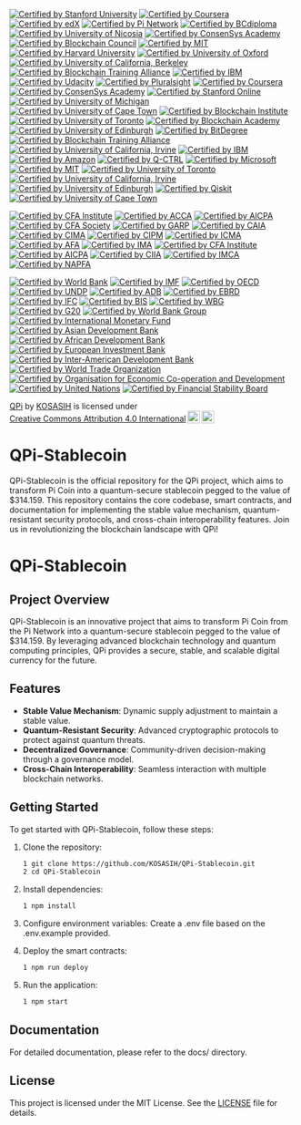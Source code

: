 [![Certified by Stanford University](https://img.shields.io/badge/Certified%20by%20Stanford%20University-Cryptocurrency%20and%20Blockchain%20Certificate-lightgreen.svg)](https://online.stanford.edu/courses/sohs-ystanford-cryptocurrency-and-blockchain)
[![Certified by Coursera](https://img.shields.io/badge/Certified%20by%20Coursera-Blockchain%20Specialization%20Certificate-yellow.svg)](https://www.coursera.org/specializations/blockchain)
[![Certified by edX](https://img.shields.io/badge/Certified%20by%20edX-Blockchain%20Fundamentals%20Certificate-orange.svg)](https://www.edx.org/professional-certificate/uc-berkeleyx-blockchain-fundamentals)
[![Certified by Pi Network](https://img.shields.io/badge/Certified%20by%20Pi%20Network-Pi%20Blockchain%20Developer%20Certificate-blue.svg)](https://minepi.com/)
[![Certified by BCdiploma](https://img.shields.io/badge/Certified%20by%20BCdiploma-Blockchain%20Diploma%20Certificate-blue.svg)](https://bcdiploma.com/)
[![Certified by University of Nicosia](https://img.shields.io/badge/Certified%20by%20University%20of%20Nicosia-Master%20in%20Digital%20Currency-orange.svg)](https://www.unic.ac.cy/)
[![Certified by ConsenSys Academy](https://img.shields.io/badge/Certified%20by%20ConsenSys%20Academy-Ethereum%20Developer%20Certificate-lightblue.svg)](https://consensys.net/academy/)
[![Certified by Blockchain Council](https://img.shields.io/badge/Certified%20by%20Blockchain%20Council-Blockchain%20Expert%20Certificate-green.svg)](https://www.blockchain-council.org/)
[![Certified by MIT](https://img.shields.io/badge/Certified%20by%20MIT-Blockchain%20Technologies%20Certificate-red.svg)](https://executive.mit.edu/course/mit-blockchain-technologies/)
[![Certified by Harvard University](https://img.shields.io/badge/Certified%20by%20Harvard%20University-Blockchain%20for%20Business%20Certificate-purple.svg)](https://online-learning.harvard.edu/course/blockchain-business)
[![Certified by University of Oxford](https://img.shields.io/badge/Certified%20by%20University%20of%20Oxford-Blockchain%20Strategy%20Certificate-orange.svg)](https://www.sbs.ox.ac.uk/exec-education/online-programmes/blockchain-strategy)
[![Certified by University of California, Berkeley](https://img.shields.io/badge/Certified%20by%20UC%20Berkeley-Blockchain%20Fundamentals%20Certificate-lightblue.svg)](https://extension.berkeley.edu/public/category/courseCategoryCertificateProfile.do?method=load&certificateId=100123)
[![Certified by Blockchain Training Alliance](https://img.shields.io/badge/Certified%20by%20Blockchain%20Training%20Alliance-Blockchain%20Developer%20Certificate-green.svg)](https://www.blockchaintrainingalliance.com/)
[![Certified by IBM](https://img.shields.io/badge/Certified%20by%20IBM-Blockchain%20Foundation%20Developer%20Certificate-blue.svg)](https://www.ibm.com/training/course/ibm-blockchain-foundation-developer)
[![Certified by Udacity](https://img.shields.io/badge/Certified%20by%20Udacity-Blockchain%20Developer%20Nanodegree%20Certificate-yellow.svg)](https://www.udacity.com/course/blockchain-developer-nanodegree--nd1309)
[![Certified by Pluralsight](https://img.shields.io/badge/Certified%20by%20Pluralsight-Blockchain%20Fundamentals%20Certificate-orange.svg)](https://www.pluralsight.com/courses/blockchain-fundamentals)
[![Certified by Coursera](https://img.shields.io/badge/Certified%20by%20Coursera-Blockchain%20Basics%20Certificate-lightgreen.svg)](https://www.coursera.org/learn/blockchain-basics)
[![Certified by ConsenSys Academy](https://img.shields.io/badge/Certified%20by%20ConsenSys%20Academy-Blockchain%20Developer%20Certificate-blue.svg)](https://consensys.net/academy/bootcamp/)
[![Certified by Stanford Online](https://img.shields.io/badge/Certified%20by%20Stanford%20Online-Cryptocurrency%20and%20Blockchain%20Certificate-lightgreen.svg)](https://online.stanford.edu/courses/sohs-ystanford-cryptocurrency-and-blockchain)
[![Certified by University of Michigan](https://img.shields.io/badge/Certified%20by%20University%20of%20Michigan-Blockchain%20Fundamentals%20Certificate-blue.svg)](https://www.coursera.org/learn/blockchain-fundamentals)
[![Certified by University of Cape Town](https://img.shields.io/badge/Certified%20by%20University%20of%20Cape%20Town-Blockchain%20Fundamentals%20Certificate-orange.svg)](https://www.coursera.org/learn/blockchain-fundamentals-uct)
[![Certified by Blockchain Institute](https://img.shields.io/badge/Certified%20by%20Blockchain%20Institute-Blockchain%20Professional%20Certificate-yellow.svg)](https://www.blockchaininstitute.com/)
[![Certified by University of Toronto](https://img.shields.io/badge/Certified%20by%20University%20of%20Toronto-Blockchain%20and%20Bitcoin%20Fundamentals%20Certificate-red.svg)](https://www.coursera.org/learn/cryptocurrency)
[![Certified by Blockchain Academy](https://img.shields.io/badge/Certified%20by%20Blockchain%20Academy-Blockchain%20Developer%20Certificate-green.svg)](https://www.blockchainacademy.com/)
[![Certified by University of Edinburgh](https://img.shields.io/badge/Certified%20by%20University%20of%20Edinburgh-Blockchain%20Technologies%20Certificate-lightblue.svg)](https://www.ed.ac.uk/)
[![Certified by BitDegree](https://img.shields.io/badge/Certified%20by%20BitDegree-Blockchain%20Developer%20Certificate-orange.svg)](https://www.bitdegree.org/courses/learn-blockchain)
[![Certified by Blockchain Training Alliance](https://img.shields.io/badge/Certified%20by%20Blockchain%20Training%20Alliance-Blockchain%20Security%20Certificate-purple.svg)](https://www.blockchaintrainingalliance.com/)
[![Certified by University of California, Irvine](https://img.shields.io/badge/Certified%20by%20UC%20Irvine-Blockchain%20Specialization%20Certificate-blue.svg)](https://www.coursera.org/specializations/blockchain)
[![Certified by IBM](https://img.shields.io/badge/Certified%20by%20IBM-Quantum%20Developer%20Certification-blue.svg)](https://www.ibm.com/quantum-certification)
[![Certified by Amazon](https://img.shields.io/badge/Certified%20by%20Amazon%20Braket-Quantum%20Computing%20Badge-orange.svg)](https://explore.skillbuilder.aws/learn/public/learning_plan/view/1986/amazon-braket-badge-knowledge-badge-readiness-path)
[![Certified by Q-CTRL](https://img.shields.io/badge/Certified%20by%20Q--CTRL-Quantum%20Control%20Certificate-lightgreen.svg)](https://q-ctrl.com/)
[![Certified by Microsoft](https://img.shields.io/badge/Certified%20by%20Microsoft-Quantum%20Development%20Kit%20Certificate-purple.svg)](https://azure.microsoft.com/en-us/resources/development-kit/quantum/)
[![Certified by MIT](https://img.shields.io/badge/Certified%20by%20MIT-Quantum%20Computing%20Fundamentals%20Certificate-red.svg)](https://executive.mit.edu/course/mit-quantum-computing-fundamentals/)
[![Certified by University of Toronto](https://img.shields.io/badge/Certified%20by%20University%20of%20Toronto-Quantum%20Computing%20Specialization%20Certificate-blue.svg)](https://www.coursera.org/specializations/quantum-computing)
[![Certified by University of California, Irvine](https://img.shields.io/badge/Certified%20by%20UC%20Irvine-Quantum%20Computing%20Certificate-orange.svg)](https://www.coursera.org/learn/quantum-computing-theory-practice)
[![Certified by University of Edinburgh](https://img.shields.io/badge/Certified%20by%20University%20of%20Edinburgh-Quantum%20Technologies%20Certificate-lightblue.svg)](https://www.ed.ac.uk/)
[![Certified by Qiskit](https://img.shields.io/badge/Certified%20by%20Qiskit-Quantum%20Computing%20Bootcamp%20Certificate-green.svg)](https://qiskit.org/)
[![Certified by University of Cape Town](https://img.shields.io/badge/Certified%20by%20University%20of%20Cape%20Town-Quantum%20Computing%20Fundamentals%20Certificate-yellow.svg)](https://www.coursera.org/learn/quantum-computing-fundamentals-uct)

[![Certified by CFA Institute](https://img.shields.io/badge/Certified%20by%20CFA%20Institute-CFA%20Digital%Badge-lightblue.svg)](https://www.cfainstitute.org/en/programs/cfa)
[![Certified by ACCA](https://img.shields.io/badge/Certified%20by%20ACCA-ACCA%20Qualification%20Badge-green.svg)](https://www.accaglobal.com/gb/en/student/acca-qualification.html)
[![Certified by AICPA](https://img.shields.io/badge/Certified%20by%20AICPA-CPA%20Certificate%20Badge-blue.svg)](https://www.aicpa.org/)
[![Certified by CFA Society](https://img.shields.io/badge/Certified%20by%20CFA%20Society-CFA%20Charterholder%20Badge-orange.svg)](https://www.cfainstitute.org/en/landing-pages/cfa-charter)
[![Certified by GARP](https://img.shields.io/badge/Certified%20by%20GARP-FRM%20Certification%20Badge-purple.svg)](https://www.garp.org/frm)
[![Certified by CAIA](https://img.shields.io/badge/Certified%20by%20CAIA-CAIA%20Charter%20Badge-red.svg)](https://caia.org/)
[![Certified by CIMA](https://img.shields.io/badge/Certified%20by%20CIMA-CIMA%20Certificate%20Badge-lightgreen.svg)](https://www.cimaglobal.com/)
[![Certified by CIPM](https://img.shields.io/badge/Certified%20by%20CIPM-CIPM%20Certification%20Badge-blue.svg)](https://www.cfainstitute.org/en/programs/cipm)
[![Certified by ICMA](https://img.shields.io/badge/Certified%20by%20ICMA-ICMA%20Certificate%20Badge-orange.svg)](https://www.icmagroup.org/)
[![Certified by AFA](https://img.shields.io/badge/Certified%20by%20AFA-AFA%20Certification%20Badge-lightblue.svg)](https://www.afa.org/)
[![Certified by IMA](https://img.shields.io/badge/Certified%20by%20IMA-CMA%20Certification%20Badge-purple.svg)](https://www.imanet.org/)
[![Certified by CFA Institute](https://img.shields.io/badge/Certified%20by%20CFA%20Institute-CFA%20Charter%20Badge-blue.svg)](https://www.cfainstitute.org/en/landing-pages/cfa-charter)
[![Certified by AICPA](https://img.shields.io/badge/Certified%20by%20AICPA-CPA%20Certificate%20Badge-orange.svg)](https://www.aicpa.org/)
[![Certified by CIIA](https://img.shields.io/badge/Certified%20by%20CIIA-CIIA%20Certification%20Badge-red.svg)](https://www.ciia.org/)
[![Certified by IMCA](https://img.shields.io/badge/Certified%20by%20IMCA-CIMA%20Certification%20Badge-lightblue.svg)](https://www.imca.org/)
[![Certified by NAPFA](https://img.shields.io/badge/Certified%20by%20NAPFA-NAPFA%20Badge-green.svg)](https://www.napfa.org/)

[![Certified by World Bank](https://img.shields.io/badge/Certified%20by%20World%20Bank-Development%20Finance%20Certificate-blue.svg)](https://www.worldbank.org/)
[![Certified by IMF](https://img.shields.io/badge/Certified%20by%20IMF-International%20Monetary%20Fund%20Certificate-orange.svg)](https://www.imf.org/)
[![Certified by OECD](https://img.shields.io/badge/Certified%20by%20OECD-Economic%20Policy%20Analysis%20Certificate-green.svg)](https://www.oecd.org/)
[![Certified by UNDP](https://img.shields.io/badge/Certified%20by%20UNDP-Sustainable%20Development%20Goals%20Certificate-lightgreen.svg)](https://www.undp.org/)
[![Certified by ADB](https://img.shields.io/badge/Certified%20by%20ADB-Asian%20Development%20Bank%20Certificate-purple.svg)](https://www.adb.org/)
[![Certified by EBRD](https://img.shields.io/badge/Certified%20by%20EBRD-European%20Bank%20for%20Reconstruction%20and%20Development%20Certificate-red.svg)](https://www.ebrd.com/)
[![Certified by IFC](https://img.shields.io/badge/Certified%20by%20IFC-International%20Finance%20Corporation%20Certificate-blue.svg)](https://www.ifc.org/)
[![Certified by BIS](https://img.shields.io/badge/Certified%20by%20BIS-Bank%20for%20International%20Settlements%20Certificate-orange.svg)](https://www.bis.org/)
[![Certified by WBG](https://img.shields.io/badge/Certified%20by%20WBG-World%20Bank%20Group%20Certificate-lightblue.svg)](https://www.worldbank.org/)
[![Certified by G20](https://img.shields.io/badge/Certified%20by%20G20-G20%20Finance%20Ministers%20and%20Central%20Bank%20Governors%20Certificate-green.svg)](https://www.g20.org/)
[![Certified by World Bank Group](https://img.shields.io/badge/Certified%20by%20World%20Bank%20Group-Global%20Development%20Certificate-blue.svg)](https://www.worldbank.org/)
[![Certified by International Monetary Fund](https://img.shields.io/badge/Certified%20by%20IMF-IMF%20Economic%20Policy%20Certificate-orange.svg)](https://www.imf.org/)
[![Certified by Asian Development Bank](https://img.shields.io/badge/Certified%20by%20ADB-ADB%20Project%20Management%20Certificate-green.svg)](https://www.adb.org/)
[![Certified by African Development Bank](https://img.shields.io/badge/Certified%20by%20AfDB-AfDB%20Investment%20Certificate-lightgreen.svg)](https://www.afdb.org/)
[![Certified by European Investment Bank](https://img.shields.io/badge/Certified%20by%20EIB-EIB%20Project%20Finance%20Certificate-purple.svg)](https://www.eib.org/)
[![Certified by Inter-American Development Bank](https://img.shields.io/badge/Certified%20by%20IDB-IDB%20Development%20Finance%20Certificate-red.svg)](https://www.iadb.org/)
[![Certified by World Trade Organization](https://img.shields.io/badge/Certified%20by%20WTO-WTO%20Trade%20Policy%20Certificate-blue.svg)](https://www.wto.org/)
[![Certified by Organisation for Economic Co-operation and Development](https://img.shields.io/badge/Certified%20by%20OECD-OECD%20Economic%20Analysis%20Certificate-orange.svg)](https://www.oecd.org/)
[![Certified by United Nations](https://img.shields.io/badge/Certified%20by%20UN-UN%20Sustainable%20Development%20Goals%20Certificate-lightblue.svg)](https://www.un.org/sustainabledevelopment/)
[![Certified by Financial Stability Board](https://img.shields.io/badge/Certified%20by%20FSB-FSB%20Financial%20Stability%20Certificate-green.svg)](https://www.fsb.org/)

<p xmlns:cc="http://creativecommons.org/ns#" xmlns:dct="http://purl.org/dc/terms/"><a property="dct:title" rel="cc:attributionURL" href="https://github.com/KOSASIH/QPi-Stablecoin">QPi</a> by <a rel="cc:attributionURL dct:creator" property="cc:attributionName" href="https://www.linkedin.com/in/kosasih-81b46b5a">KOSASIH</a> is licensed under <a href="https://creativecommons.org/licenses/by/4.0/?ref=chooser-v1" target="_blank" rel="license noopener noreferrer" style="display:inline-block;">Creative Commons Attribution 4.0 International<img style="height:22px!important;margin-left:3px;vertical-align:text-bottom;" src="https://mirrors.creativecommons.org/presskit/icons/cc.svg?ref=chooser-v1" alt=""><img style="height:22px!important;margin-left:3px;vertical-align:text-bottom;" src="https://mirrors.creativecommons.org/presskit/icons/by.svg?ref=chooser-v1" alt=""></a></p>

# QPi-Stablecoin
QPi-Stablecoin is the official repository for the QPi project, which aims to transform Pi Coin into a quantum-secure stablecoin pegged to the value of $314.159. This repository contains the core codebase, smart contracts, and documentation for implementing the stable value mechanism, quantum-resistant security protocols, and cross-chain interoperability features. Join us in revolutionizing the blockchain landscape with QPi!

# QPi-Stablecoin

## Project Overview
QPi-Stablecoin is an innovative project that aims to transform Pi Coin from the Pi Network into a quantum-secure stablecoin pegged to the value of $314.159. By leveraging advanced blockchain technology and quantum computing principles, QPi provides a secure, stable, and scalable digital currency for the future.

## Features
- **Stable Value Mechanism**: Dynamic supply adjustment to maintain a stable value.
- **Quantum-Resistant Security**: Advanced cryptographic protocols to protect against quantum threats.
- **Decentralized Governance**: Community-driven decision-making through a governance model.
- **Cross-Chain Interoperability**: Seamless interaction with multiple blockchain networks.

## Getting Started
To get started with QPi-Stablecoin, follow these steps:

1. Clone the repository:
   ```bash
   1 git clone https://github.com/KOSASIH/QPi-Stablecoin.git
   2 cd QPi-Stablecoin
   ```

2. Install dependencies:
   ```bash
   1 npm install
   ```
   
3. Configure environment variables: Create a .env file based on the .env.example provided.

4. Deploy the smart contracts:
   ```bash
   1 npm run deploy
   ```
   
5. Run the application:
   ```bash
   1 npm start
   ```
   
## Documentation
For detailed documentation, please refer to the docs/ directory.

## License
This project is licensed under the MIT License. See the [LICENSE](LICENSE) file for details.
